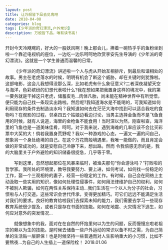 ```yaml
---
layout: post
title: 让万般皆下品去见鬼吧
date: 2018-04-08
categories: blog
tags: [少年派的奇幻漂流,户外常识]
description: 万般皆下品，唯有读书高!
---
```

开封今天冷飕飕的，好大的一股妖风啊！晚上那会儿，捧着一碗热乎乎的鱼粉坐到啦一个靠近电视机的座位，一边吃一边乐呵呵地欣赏李安先生导演的《少年派的奇幻漂流》。这就是一个学生普通而温馨的日常。


&emsp;&emsp;《少年派的奇幻漂流》讲述啦一个人与虎从开始互相排斥，到最后和谐相处的故事。男主在老虎落水的时候，明明有机会了断这个威胁，却在关键时刻犹豫啦。这部电影，这会儿我想得没那么深，比如老虎有什么象征意义?二者深夜凝望天空与海洋，色彩缤纷的幻想代表啦什么?我在想如果把我置身这样的境况中，我的第一要务就是干掉这只老虎，储蓄皮毛...肉体凡胎，尚未能在精神世界中有所觉悟，便只能为自己找一条现实出路啦。然后呢?我知道海水是不能喝的，可我知道如何利用现存的条件去制造淡水吗？我知道如何去在茫茫大海中找到可以适合我吃的食物吗？在观影的过程，邻桌四五个姑娘边看边讨论，当男主选择金鱼而不是飞鱼食用的时候，就有人说道，海里的金枪鱼不能食用！当时深以为然，刚查啦查，海洋里的飞鱼也是一道美味佳肴，呵呵。对于我来说，遇到海难的几率应该不会比买彩票中大奖的大！倘若我置身荒野呢？我以一种游戏的心态，一遍又一遍的问自己，想象另一个身处绝境的自己。在这个万花筒般境遇里，我唯一能做的，而且肯定会做的非常成功的，就是安慰自己冷静下来，想出路。然而 令我倍感无奈的是，我的大脑里关于户外避险的知识储备很捉急，几乎等于零。


&emsp;&emsp;写到这里，忽然想起那位在风暴来临时，被渔夫那句“你会游泳吗？”打败啦的哲学家。我所处的环境里，教导我要努力、要上进，如何考试，如何找一份稳定的工作，娶一个三观相符的妻子，经营一份稳定的工作。有时候，自己会在网络上主动汲取一些实用的知识，像如何处理性侵事件，如何用法律维护自己的权利，如何不被别人欺骗，如何在两性关系保持主动...我们生活在一个以人为分子的社会，习惯啦与人打交道。这些常识会世代传承，变得更加精巧。可它们远远不能满足生活对我们的要求。良好的教育给啦我们去探索未知的能力，我们需要去学习一些现存教育系统很少提及，或者只是存在书面的技能。如何在地震、火灾情况下逃生，如何应对意外的突发情况...

&emsp;&emsp;就像想象中的我，面对在在自然的怀抱里何以为生的问题，反而慢慢忘啦老祖宗的赖以为生的技能。是时候去储备一些户外运动的常识以备不时之需，为自己简单的生活贴一层屏保！也是时候坚持一些普通而对人生影响重大的小习惯，比如不要熬夜...为自己的人生插上一道保险栓！ 2018.01.06
          

